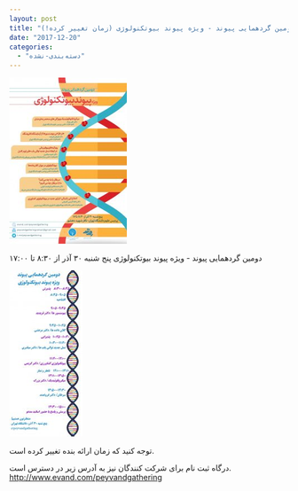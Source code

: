 ```yaml
---
layout: post
title: "دومین گردهمایی پیوند - ویژه پیوند بیوتکنولوژی (زمان تغییر کرده!)"
date: "2017-12-20"
categories: 
  - "دسته‌بندی-نشده"
---
```


![](assets/images/peyvan-96-poster-212x300.jpg)

دومین گردهمایی پیوند - ویژه پیوند بیوتکنولوژی پنج شنبه ۳۰ آذر از ۸:۳۰ تا ۱۷:۰۰

![](assets/images/peyvand-96-132x300.jpg)

توجه کنید که زمان ارائه بنده تغییر کرده است.

درگاه ثبت نام برای شرکت کنندگان نیز به آدرس زیر در دسترس است. http://www.evand.com/peyvandgathering
